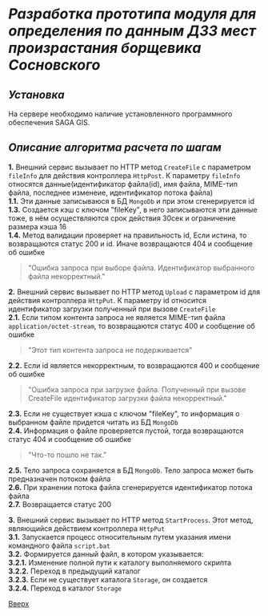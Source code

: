 # ___Разработка прототипа модуля для определения по данным ДЗЗ мест произрастания борщевика Сосновского___

## _Установка_
На сервере необходимо наличие установленного программного обеспечения SAGA GIS.

## _Описание алгоритма расчета по шагам_
__1.__ Внешний сервис вызывает по HTTP метод `CreateFile` с параметром `fileInfo` для действия контроллера `HttpPost`. К параметру `fileInfo` относятся данные(идентификатор файла(id), имя файла, MIME-тип файла, последнее изменеие, идентификатор потока файла)  
  __1.1.__ Эти данные записываюся в БД `MongoDb` и при этом сгенерируется id  
  __1.3.__ Создается кэш с ключом "fileKey", в него записываются эти данные тоже, в нём осуществляются срок действия 30сек и ограничение размера кэша 16  
  __1.4.__ Метод валидации проверяет на правильность id, Если истина, то возвращаются статус 200 и id. Иначе возвращаются 404 и сообщение об ошибке  
  >"Ошибка запроса при выборе файла. Идентификатор выбранного файла некорректный."  

__2.__ Внешний сервис вызывает по HTTP метод `Upload` с параметром id для действия контроллера `HttpPut`. К параметру id относится идентификатор загрузки полученный при вызове `CreateFile`  
  __2.1.__ Если типом контента запроса не является MIME-тип файла `application/octet-stream`, то возвращаются статус 400 и сообщение об ошибке  
  >"Этот тип контента запроса не подерживается"  

  __2.2.__ Если id является некорректным, то возвращаются 400 и сообщение об ошибке  
  >"Ошибка запроса при загрузке файла. Полученный при вызове CreateFile идентификатор загрузки файла некорректный."  

  __2.3.__ Если не существует кэша с ключом "fileKey", то информация о выбранном файле придется читать из БД `MongoDb`  
  __2.4.__ Информация о файле проверяется пустой, тогда возвращаются статус 404 и сообщение об ошибке  
  >"Что-то пошло не так."  

  __2.5.__ Тело запроса сохраняется в БД `MongoDb`. Тело запроса может быть предназначен потоком файла  
  __2.6.__ При хранении потока файла сгенерируется идентификатор потока файла  
  __2.7.__ Возвращается статус 200   

__3.__ Внешний сервис вызывает по HTTP метод `StartProcess`. Этот метод, являющийся действием контроллера `HttpPut`  
  __3.1.__ Запускается процесс относительным путем указания имени командного файла `script.bat`  
  __3.2.__ Формируется данный файл, в котором указывается:  
    __3.2.1.__ Изменение полной пути к каталогу выполняемого скрипта  
	__3.2.2.__ Переход в предыдущий каталог  
	__3.2.3.__ Если не существует каталога `Storage`, он создается  
	__3.2.4.__ Переход в каталог `Storage`  


[Вверх](#разработка-прототипа-модуля-для-определения-по-данным-ДЗЗ-мест-произрастания-борщевика-сосновского)